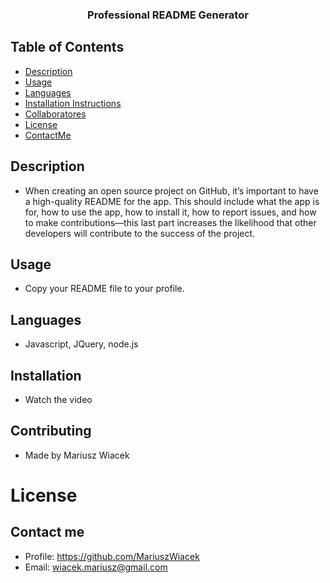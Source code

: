 
  ### <p align="center">**Professional README Generator**</p>
  ## Table of Contents
  * [Description](#description)
  * [Usage](#usage)
  * [Languages](#languages)
  * [Installation Instructions](#installation)
  * [Collaboratores](#Collaboratores)
  * [License](#license)
  * [ContactMe](#contactMe)
  ## Description
  * When creating an open source project on GitHub, it’s important to have a high-quality README for the app. This should include what the app is for, how to use the app, how to install it, how to report issues, and how to make contributions—this last part increases the likelihood that other developers will contribute to the success of the project.
  ## Usage
  * Copy your README file to your profile.
  ## Languages
  * Javascript, JQuery, node.js
  ## Installation
  * Watch the video
  ## Contributing
  * Made by Mariusz Wiacek
  # License
  
  ## Contact me
  * Profile: https://github.com/MariuszWiacek
  * Email: wiacek.mariusz@gmail.com 
